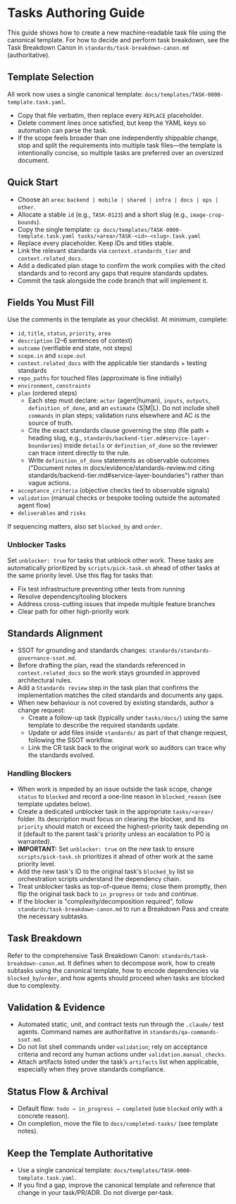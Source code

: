 # Tasks Authoring Guide

This guide shows how to create a new machine‑readable task file using the canonical template. For how to decide and perform task breakdown, see the Task Breakdown Canon in `standards/task-breakdown-canon.md` (authoritative).

## Template Selection

All work now uses a single canonical template: `docs/templates/TASK-0000-template.task.yaml`.

- Copy that file verbatim, then replace every `REPLACE` placeholder.
- Delete comment lines once satisfied, but keep the YAML keys so automation can parse the task.
- If the scope feels broader than one independently shippable change, stop and split the requirements into multiple task files—the template is intentionally concise, so multiple tasks are preferred over an oversized document.

## Quick Start
- Choose an `area`: `backend | mobile | shared | infra | docs | ops | other`.
- Allocate a stable `id` (e.g., `TASK-0123`) and a short slug (e.g., `image-crop-bounds`).
- Copy the single template: `cp docs/templates/TASK-0000-template.task.yaml tasks/<area>/TASK-<id>-<slug>.task.yaml`
- Replace every placeholder. Keep IDs and titles stable.
- Link the relevant standards via `context.standards_tier` and `context.related_docs`.
- Add a dedicated plan stage to confirm the work complies with the cited standards and to record any gaps that require standards updates.
- Commit the task alongside the code branch that will implement it.

## Fields You Must Fill
Use the comments in the template as your checklist. At minimum, complete:
- `id`, `title`, `status`, `priority`, `area`
- `description` (2–6 sentences of context)
- `outcome` (verifiable end state, not steps)
- `scope.in` and `scope.out`
- `context.related_docs` with the applicable tier standards + testing standards
- `repo_paths` for touched files (approximate is fine initially)
- `environment`, `constraints`
- `plan` (ordered steps)
  - Each step must declare: `actor` (agent|human), `inputs`, `outputs`, `definition_of_done`, and an `estimate` (S|M|L). Do not include shell `commands` in plan steps; validation runs elsewhere and AC is the source of truth.
  - Cite the exact standards clause governing the step (file path + heading slug, e.g., `standards/backend-tier.md#service-layer-boundaries`) inside `details` or `definition_of_done` so the reviewer can trace intent directly to the rule.
  - Write `definition_of_done` statements as observable outcomes ("Document notes in docs/evidence/standards-review.md citing standards/backend-tier.md#service-layer-boundaries") rather than vague actions.
- `acceptance_criteria` (objective checks tied to observable signals)
- `validation` (manual checks or bespoke tooling outside the automated agent flow)
- `deliverables` and `risks`

If sequencing matters, also set `blocked_by` and `order`.

### Unblocker Tasks
Set `unblocker: true` for tasks that unblock other work. These tasks are automatically prioritized by `scripts/pick-task.sh` ahead of other tasks at the same priority level. Use this flag for tasks that:
- Fix test infrastructure preventing other tests from running
- Resolve dependency/tooling blockers
- Address cross-cutting issues that impede multiple feature branches
- Clear path for other high-priority work

## Standards Alignment
- SSOT for grounding and standards changes: `standards/standards-governance-ssot.md`.
- Before drafting the plan, read the standards referenced in `context.related_docs` so the work stays grounded in approved architectural rules.
- Add a `Standards review` step in the task plan that confirms the implementation matches the cited standards and documents any gaps.
- When new behaviour is not covered by existing standards, author a change request:
  - Create a follow-up task (typically under `tasks/docs/`) using the same template to describe the required standards update.
  - Update or add files inside `standards/` as part of that change request, following the SSOT workflow.
  - Link the CR task back to the original work so auditors can trace why the standards evolved.

### Handling Blockers
- When work is impeded by an issue outside the task scope, change `status` to `blocked` and record a one-line reason in `blocked_reason` (see template updates below).
- Create a dedicated unblocker task in the appropriate `tasks/<area>/` folder. Its description must focus on clearing the blocker, and its `priority` should match or exceed the highest-priority task depending on it (default to the parent task's priority unless an escalation to P0 is warranted).
- **IMPORTANT:** Set `unblocker: true` on the new task to ensure `scripts/pick-task.sh` prioritizes it ahead of other work at the same priority level.
- Add the new task's ID to the original task's `blocked_by` list so orchestration scripts understand the dependency chain.
- Treat unblocker tasks as top-of-queue items; close them promptly, then flip the original task back to `in_progress` or `todo` and continue.
 - If the blocker is "complexity/decomposition required", follow `standards/task-breakdown-canon.md` to run a Breakdown Pass and create the necessary subtasks.

## Task Breakdown
Refer to the comprehensive Task Breakdown Canon: `standards/task-breakdown-canon.md`.
It defines when to decompose work, how to create subtasks using the canonical template, how to encode dependencies via `blocked_by`/`order`, and how agents should proceed when tasks are blocked due to complexity.



## Validation & Evidence
- Automated static, unit, and contract tests run through the `.claude/` test agents. Command names are authoritative in `standards/qa-commands-ssot.md`.
- Do not list shell commands under `validation`; rely on acceptance criteria and record any human actions under `validation.manual_checks`.
- Attach artifacts listed under the task’s `artifacts` list when applicable, especially when they prove standards compliance.


## Status Flow & Archival
- Default flow: `todo → in_progress → completed` (use `blocked` only with a concrete reason).
- On completion, move the file to `docs/completed-tasks/` (see template notes).

## Keep the Template Authoritative
- Use a single canonical template: `docs/templates/TASK-0000-template.task.yaml`.
- If you find a gap, improve the canonical template and reference that change in your task/PR/ADR. Do not diverge per‑task.
